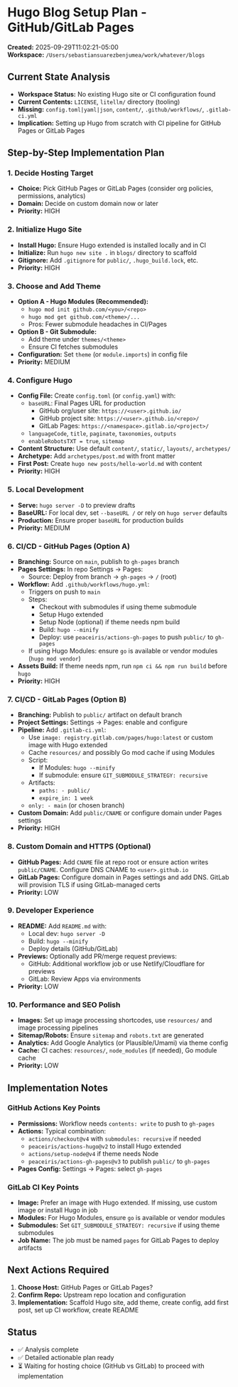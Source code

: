 # Hugo Blog Setup Plan - GitHub/GitLab Pages

**Created:** 2025-09-29T11:02:21-05:00  
**Workspace:** `/Users/sebastiansuarezbenjumea/work/whatever/blogs`

## Current State Analysis

- **Workspace Status:** No existing Hugo site or CI configuration found
- **Current Contents:** `LICENSE`, `litellm/` directory (tooling)
- **Missing:** `config.toml|yaml|json`, `content/`, `.github/workflows/`, `.gitlab-ci.yml`
- **Implication:** Setting up Hugo from scratch with CI pipeline for GitHub Pages or GitLab Pages

## Step-by-Step Implementation Plan

### 1. Decide Hosting Target
- **Choice:** Pick GitHub Pages or GitLab Pages (consider org policies, permissions, analytics)
- **Domain:** Decide on custom domain now or later
- **Priority:** HIGH

### 2. Initialize Hugo Site
- **Install Hugo:** Ensure Hugo extended is installed locally and in CI
- **Initialize:** Run `hugo new site .` in `blogs/` directory to scaffold
- **Gitignore:** Add `.gitignore` for `public/`, `.hugo_build.lock`, etc.
- **Priority:** HIGH

### 3. Choose and Add Theme
- **Option A - Hugo Modules (Recommended):**
  - `hugo mod init github.com/<you>/<repo>`
  - `hugo mod get github.com/<theme>/...`
  - Pros: Fewer submodule headaches in CI/Pages
- **Option B - Git Submodule:**
  - Add theme under `themes/<theme>`
  - Ensure CI fetches submodules
- **Configuration:** Set `theme` (or `module.imports`) in config file
- **Priority:** MEDIUM

### 4. Configure Hugo
- **Config File:** Create `config.toml` (or `config.yaml`) with:
  - `baseURL`: Final Pages URL for production
    - GitHub org/user site: `https://<user>.github.io/`
    - GitHub project site: `https://<user>.github.io/<repo>/`
    - GitLab Pages: `https://<namespace>.gitlab.io/<project>/`
  - `languageCode`, `title`, `paginate`, `taxonomies`, `outputs`
  - `enableRobotsTXT = true`, `sitemap`
- **Content Structure:** Use default `content/`, `static/`, `layouts/`, `archetypes/`
- **Archetype:** Add `archetypes/post.md` with front matter
- **First Post:** Create `hugo new posts/hello-world.md` with content
- **Priority:** HIGH

### 5. Local Development
- **Serve:** `hugo server -D` to preview drafts
- **BaseURL:** For local dev, set `--baseURL /` or rely on `hugo server` defaults
- **Production:** Ensure proper `baseURL` for production builds
- **Priority:** MEDIUM

### 6. CI/CD - GitHub Pages (Option A)
- **Branching:** Source on `main`, publish to `gh-pages` branch
- **Pages Settings:** In repo Settings → Pages:
  - Source: Deploy from branch → `gh-pages` → `/` (root)
- **Workflow:** Add `.github/workflows/hugo.yml`:
  - Triggers on push to `main`
  - Steps:
    - Checkout with submodules if using theme submodule
    - Setup Hugo extended
    - Setup Node (optional) if theme needs npm build
    - Build: `hugo --minify`
    - Deploy: use `peaceiris/actions-gh-pages` to push `public/` to `gh-pages`
  - If using Hugo Modules: ensure `go` is available or vendor modules (`hugo mod vendor`)
- **Assets Build:** If theme needs npm, run `npm ci && npm run build` before `hugo`
- **Priority:** HIGH

### 7. CI/CD - GitLab Pages (Option B)
- **Branching:** Publish to `public/` artifact on default branch
- **Project Settings:** Settings → Pages: enable and configure
- **Pipeline:** Add `.gitlab-ci.yml`:
  - Use `image: registry.gitlab.com/pages/hugo:latest` or custom image with Hugo extended
  - Cache `resources/` and possibly Go mod cache if using Modules
  - Script:
    - If Modules: `hugo --minify`
    - If submodule: ensure `GIT_SUBMODULE_STRATEGY: recursive`
  - Artifacts:
    - `paths: - public/`
    - `expire_in: 1 week`
  - `only: - main` (or chosen branch)
- **Custom Domain:** Add `public/CNAME` or configure domain under Pages settings
- **Priority:** HIGH

### 8. Custom Domain and HTTPS (Optional)
- **GitHub Pages:** Add `CNAME` file at repo root or ensure action writes `public/CNAME`. Configure DNS CNAME to `<user>.github.io`
- **GitLab Pages:** Configure domain in Pages settings and add DNS. GitLab will provision TLS if using GitLab-managed certs
- **Priority:** LOW

### 9. Developer Experience
- **README:** Add `README.md` with:
  - Local dev: `hugo server -D`
  - Build: `hugo --minify`
  - Deploy details (GitHub/GitLab)
- **Previews:** Optionally add PR/merge request previews:
  - GitHub: Additional workflow job or use Netlify/Cloudflare for previews
  - GitLab: Review Apps via environments
- **Priority:** LOW

### 10. Performance and SEO Polish
- **Images:** Set up image processing shortcodes, use `resources/` and image processing pipelines
- **Sitemap/Robots:** Ensure `sitemap` and `robots.txt` are generated
- **Analytics:** Add Google Analytics (or Plausible/Umami) via theme config
- **Cache:** CI caches: `resources/`, `node_modules` (if needed), Go module cache
- **Priority:** LOW

## Implementation Notes

### GitHub Actions Key Points
- **Permissions:** Workflow needs `contents: write` to push to `gh-pages`
- **Actions:** Typical combination:
  - `actions/checkout@v4` with `submodules: recursive` if needed
  - `peaceiris/actions-hugo@v2` to install Hugo extended
  - `actions/setup-node@v4` if theme needs Node
  - `peaceiris/actions-gh-pages@v3` to publish `public/` to `gh-pages`
- **Pages Config:** Settings → Pages: select `gh-pages`

### GitLab CI Key Points
- **Image:** Prefer an image with Hugo extended. If missing, use custom image or install Hugo in job
- **Modules:** For Hugo Modules, ensure `go` is available or vendor modules
- **Submodules:** Set `GIT_SUBMODULE_STRATEGY: recursive` if using theme submodules
- **Job Name:** The job must be named `pages` for GitLab Pages to deploy artifacts

## Next Actions Required
1. **Choose Host:** GitHub Pages or GitLab Pages?
2. **Confirm Repo:** Upstream repo location and configuration
3. **Implementation:** Scaffold Hugo site, add theme, create config, add first post, set up CI workflow, create README

## Status
- ✅ Analysis complete
- ✅ Detailed actionable plan ready
- ⏳ Waiting for hosting choice (GitHub vs GitLab) to proceed with implementation
